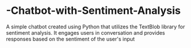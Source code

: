# -Chatbot-with-Sentiment-Analysis
A simple chatbot created using Python that utilizes the TextBlob library for sentiment analysis. It engages users in conversation and provides responses based on the sentiment of the user's input
